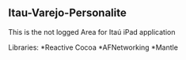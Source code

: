 Itau-Varejo-Personalite
------------------------

This is the not logged Area for Itaú iPad application

Libraries: 
            *Reactive Cocoa
            *AFNetworking
            *Mantle
            
